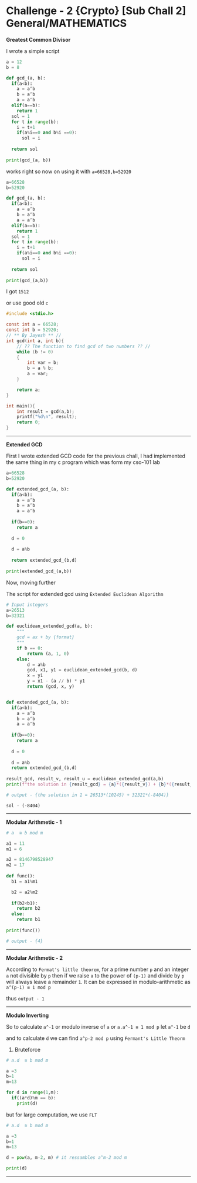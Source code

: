 # Challenge - 2 {Crypto} [Sub Chall 2] General/MATHEMATICS

**Greatest Common Divisor**

I wrote a simple script

```python
a = 12
b = 8

def gcd_(a, b):
  if(a<b):
    a = a^b
    b = a^b
    a = a^b
  elif(a==b):
    return 1
  sol = 1 
  for t in range(b):
    i = t+1
    if(a%i==0 and b%i ==0):
      sol = i
    
  return sol
  
print(gcd_(a, b))
```

works right so now on using it with `a=66528,b=52920`

```python
a=66528
b=52920

def gcd_(a, b):
  if(a<b):
    a = a^b
    b = a^b
    a = a^b
  elif(a==b):
    return 1
  sol = 1 
  for t in range(b):
    i = t+1
    if(a%i==0 and b%i ==0):
      sol = i
    
  return sol
  
print(gcd_(a,b))
```

I got `1512`

or use good old `c`

```c
#include <stdio.h>

const int a = 66528;
const int b = 52920;
// ** By Jayesh ** //
int gcd(int a, int b){
    // ?? The function to find gcd of two numbers ?? //
    while (b != 0)
    {
        int var = b;
        b = a % b;
        a = var;
    }

    return a;
}

int main(){
	int result = gcd(a,b);
	printf("%d\n", result);
	return 0;
}
```

---

**Extended GCD**

First I wrote extended GCD code for the previous chall, I had implemented the same thing in my c program which was form my cso-101 lab
```python
a=66528
b=52920

def extended_gcd_(a, b):
  if(a<b):
    a = a^b
    b = a^b
    a = a^b
  
  if(b==0):
    return a
  
  d = 0
  
  d = a%b
    
  return extended_gcd_(b,d)
  
print(extended_gcd_(a,b))
```

Now, moving further

The script for extended gcd using `Extended Euclidean Algorithm`

```python
# Input integers
a=26513
b=32321

def euclidean_extended_gcd(a, b):
    """
    gcd = ax + by {format}
    """
    if b == 0:
        return (a, 1, 0)
    else:
        d = a%b
        gcd, x1, y1 = euclidean_extended_gcd(b, d)
        x = y1
        y = x1 - (a // b) * y1
        return (gcd, x, y)


def extended_gcd_(a, b):
  if(a<b):
    a = a^b
    b = a^b
    a = a^b
  
  if(b==0):
    return a
  
  d = 0
  
  d = a%b
  return extended_gcd_(b,d)
  
result_gcd, result_v, result_u = euclidean_extended_gcd(a,b)
print(f"the solution in {result_gcd} = {a}*({result_v}) + {b}*({result_u})")

# output - {the solution in 1 = 26513*(10245) + 32321*(-8404)}
```


```
sol - (-8404)
```

---

**Modular Arithmetic - 1**

```python
# a  ≅ b mod m

a1 = 11
m1 = 6

a2 = 8146798528947
m2 = 17
  
def func():
  b1 = a1%m1

  b2 = a2%m2
  
  if(b2<b1):
    return b2
  else: 
    return b1
    
print(func())

# output - {4}
```

---

**Modular Arithmetic - 2**

According to `Fermat's little theorem`,
for a prime number `p` and an integer `a` not divisible by `p` then if we raise `a` to the power of `(p-1)`  and divide by `p` will always leave a remainder `1`. It can be expressed in modulo-arithmetic as `a^(p-1) ≡ 1 mod p`

thus `output - 1`

---

**Modulo Inverting**

So to calculate `a^-1` or modulo inverse of `a` or `a.a^-1 ≡ 1 mod p` let `a^-1` be `d`

and to calculate `d` we can find `a^p-2 mod p` using `Fermant's Little Theorm`

1. Bruteforce
```python
# a.d  ≅ b mod m

a =3
b=1
m=13

for d in range(1,m):
  if((a*d)%m == b):
    print(d)
```
but for large computation, we use `FLT`

```python
# a.d  ≅ b mod m

a =3
b=1
m=13

d = pow(a, m-2, m) # it ressambles a^m-2 mod m

print(d)
```
---